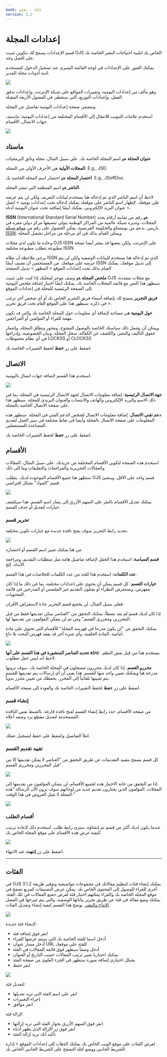 ```yaml
---
book: تعلم - ojs
version: 3.2
---
```


# إعدادات المجلة

قسم الإعدادات يسمح لك بتكوين تثبيت OJS الخاص بك لتلبية احتياجات النشر الخاصة بك على أفضل وجه.

يمكنك العثور على الإعدادات في لوحة القائمة اليسرى عند تسجيل الدخول كمستخدم لديه أذونات مجلة المدير.

![](./assets/learning-ojs3.1-jm-settings-journal.png)

وهو يتألف من إعدادات اليومية، وتعبيرات المواقع على شبكة الإنترنت، وإعدادات تدفق العمل، وإعدادات التوزيع، التي ستغطى في الفصول الأربعة المقبلة.

وتتضمن صفحة إعدادات اليومية تفاصيل عن المجلة.

استخدم علامات التبويب للانتقال إلى الأقسام المختلفة من إعدادات اليومية: ماستيد، جهات الاتصال، الأقسام.

![](./assets/learning-ojs3.2-jm-settings-journal-page.png)

## ماستاد

**عنوان المجلة** هو اسم المجلة الخاصة بك. على سبيل المثال، مجلة وثائق البرمجيات

**المجلات الأولية** هي الأحرف الأولى من المجلة. E.g., JSD.

**اختصار المجلة** هو اختصار اسم المجلة الخاصة بك. E.g., JSoftDoc.

**الناشر** هو اسم المنظمة التي تنشر المجلة.

لاحظ أن اسم الناشر الذي تم إدخاله هنا يستخدم لبيانات التعريف ولكن لن يتم عرضه على موقعك. لإظهار اسم الناشر على موقعك يمكنك إدخاله تحت إعدادات يومية > اتصل > عنوان البريد الإلكتروني. يمكنك أيضًا إضافته تحت عنوان اليومية أدناه.

**ISSN** \(International Standard Serial Number\) هو رقم من ثمانية أرقام يحدد المجلات. وتديره شبكة عالمية من المراكز الوطنية يتولى تنسيقها مركز دولي مقره في باريس. بدعم من يونيسكو والحكومة الفرنسية. يمكن الحصول على رقم من [موقع شبكة ISSN](http://www.issn.org/). ويمكن القيام بذلك في أي مرحلة من مراحل تشغيل المجلة.

وعادة ما يكون لدى مجلات OJS ISSN على الإنترنت، ولكن بعضها قد ينشر أيضا نسخة مطبوعة تتطلب مطبوعة مختلفة ISSN.

يرجى ملاحظة أن نظام ISSN الذي تم إدخاله هنا يستخدم للبيانات الوصفية ولكن لن يتم عرضه على موقعك. من المستحسن أن تضيف أيضًا ISSN إلى تذييل موقعك. يمكنك القيام بذلك تحت إعدادات الموقع > المظهر > تذييل الصفحة

**ملخص المجلة** هو وصف موجز لمجلتك إذا كنت على تثبيت OJS مع مجلات متعددة، سيظهر هذا النص مع قائمة المجلات الخاصة بك. يمكنك أيضًا اختيار إضافة ملخص اليومية إلى الصفحة الرئيسية للمجلة في إعدادات الموقع.

**فريق التحرير** يسمح لك بإضافة أسماء فريق التحرير الخاص بك أو أي شخص آخر ترغب في ذكره. سيظهر هذا على الموقع العام تحت فريق تحرير &gt;.

**حول اليومية** هي مساحة لإضافة أي معلومات حول المجلة الخاصة بك والتي قد تكون مهمة للقراء أو المؤلفين أو المراجعين.

ويمكن أن يشمل ذلك سياستك الخاصة بالوصول المفتوح، ومحور ونطاق المجلة، وإشعار حقوق التأليف والنشر، والكشف عن الكفالة، سجل المجلة، وبيان الخصوصية، وإدراجها في أي نظام محفوظات LOCKSS أو CLOCKSS

اضغط على زر **حفظ** لحفظ التغييرات الخاصة بك.

## الاتصال

استخدم هذا القسم لإضافة جهات اتصال باليومية.

![](./assets/learning-ojs3.2-jm-settings-journal-contact.png)

**جهة الاتصال الرئيسية**: إضافة معلومات الاتصال لجهة الاتصال الرئيسية في المجلة، بما في ذلك الاسم والبريد الإلكتروني والهاتف والانتساب والعنوان البريدي للمجلة. سيظهر هذا على صفحة الاتصال الخاصة بالمجلة.

**دعم تقني الاتصال**: إضافة معلومات الاتصال لشخص الدعم الفني في المجلة. ستظهر هذه المعلومات على صفحة الاتصال بالمجلة وأيضا في نقاط مختلفة في سير العمل لتقديم المساعدة للمستعملين.

اضغط على زر **حفظ** لحفظ التغييرات الخاصة بك.

## الأقسام

استخدم هذه الصفحة لتكوين الأقسام المختلفة من جريدتك. على سبيل المثال، المقالات والمقالات التحريرية والمراجعات والتعليقات وما إلى ذلك.

ستظهر هنا جميع الأقسام الموجودة لديك. يتطلب OJS قسم واحد على الأقل، وينشئ قسم "المواد" بشكل افتراضي.

![](./assets/learning-ojs3.2-jm-settings-journal-sections.png)

يمكنك تعديل الأقسام بالنقر على السهم الأزرق إلى يسار اسم القسم. هذا سيكشف خيارات لتعديل أو حذف القسم.

### تحرير قسم

تحديد رابط التحرير سوف يفتح نافذة جديدة مع خيارات تكوين مختلفة.

![](./assets/learning-ojs-3.2-settings-website-settings-sections-edit-1.png)

من هنا يمكنك تغيير اسم القسم أو اختصاره.

**قسم السياسة**: استخدم هذا الحقل لإضافة تفاصيل هامة مثل متطلبات التقديم، ومراجعة الأنداد، إلخ.

**عدد الكلمات**: استخدم هذا للحد من عدد الكلمات للخلاصات في هذا القسم.

**خيارات القسم**: كل قسم يمكن أن يحتوي على إعدادات مختلفة، بما في ذلك ما إذا كان مفهرس، ويستعرض النظراء أو يقبلون التقديم غير الملتمس أو المدرجين في قائمة المحتويات.

فعلى سبيل المثال، لن يخضع قسم التحرير عادة لاستعراض الأقران.

إذا كان لديك قسم لم يعد نشطاً، يمكنك التحقق من "العناصر يمكن تقديمها فقط من قبل المحررين ومحرري القسم" ومن ثم لن يتمكن المؤلفون من تقديمها لها.

يمكنك التحقق من "لن يكون مدرجا في فهرسة المجلة" للأقسام التي تحتوي على مادة أمامية. المادة الخلفية، وأي شيء آخر قد يفقد فهرس البحث بلا داع.

![](./assets/learning-ojs-3.2-settings-section-options.png)

**تحديد العناصر المنشورة في هذا القسم على أنها a\(n\)**: يستخدم هذا من قبل بعض النظم. لاحظ أنه ليس حقل مطلوب.

**محررو القسم**: إذا كان لديك محررون مسجلون في المجلة الخاصة بك، سوف ترونها مدرجة هنا ويمكنك تعيين واحد منها للقسم. هذا يعني أن أي إرسالات يتم تقديمها للقسم يتم تعيينها تلقائياً إلى المحرر، يحفظك من تعيين محرر يدوياً.

اضغط على زر **حفظ** لحفظ التغييرات الخاصة بك والعودة إلى صفحة الأقسام.

### إنشاء قسم

من صفحة الأقسام، حدد رابط إنشاء القسم لفتح نافذة فارغة، بالضبط نفس النافذة المستخدمة لتعديل مقطع يرد وصفه أعلاه.

![](./assets/learning-ojs-3.2-settings-website-settings-sections-create.png)

املأ التفاصيل واضغط على حفظ لتسجيل عملك.

### تقييد تقديم القسم

كل قسم يسمح بتقييد التقديمات عن طريق التحقق من "العناصر لا يمكن تقديمها إلا من قبل المحررين ومحرري القسم".

![](./assets/learning-ojs3.2-jm-settings-journal-sections-restrict.png)

إذا تم التحقق من خانة الاختيار هذه لجميع الأقسام، لن يتمكن المؤلفون من تقديمها إلى المجلات. المؤلفون الذين يختارون تقديم جديد من لوحاتهم سوف يرون الآن الرسالة "هذه المجلة لا تقبل العروض في هذا الوقت."

![](./assets/learning-ojs3.1-jm-settings-journal-not-accepting-submissions.png)

### أقسام الطلب

عندما يكون لديك أكثر من قسم تم إنشاؤه، سترى رابط طلب. استخدم ذلك لإعادة ترتيب كيفية عرض هذه الأقسام على موقع المجلة الخاص بك.

![](./assets/learning-ojs3.2-jm-settings-journal-sections-order.png)

اضغط على زر **إنتهت** عند الانتهاء.

<hr />

## الفئات

في OJS 3.1.2 يمكنك إنشاء فئات لتنظيم مقالاتك في مجموعات مواضيعية وتوفير طريقة أخرى للقراء للوصول إلى المحتوى الخاص بك. يمكن عرض التصنيفات كمربع تصفح في موقع المجلة الخاصة بك والقراء يمكنهم اختيار فئة لعرض جميع المقالات في تلك الفئة. يمكنك وضع مقالة في فئة عن طريق تحرير بياناتها الوصفية، والتي يتم شرحها في الفصل [الإنتاج والنشر](./production). يوضح هذا القسم كيفية إنشاء وتعديل الفئات.

![](./assets/learning-ojs3.1-categories-menu.png)

لإنشاء فئة جديدة:
* انقر فوق إضافة فئة
* أدخل اسما للفئة الخاصة بك التي سيتم عرضها للقراء
* أدخل مسار عنوان URL للفئة على موقعك
* أدخل وصفاً سيظهر فوق قائمة المقالات في الفئة
* يمكنك اختياريا تغيير ترتيب المقالات حسب التاريخ أو العنوان
* بشكل اختياري إضافة صورة ستظهر في الجزء العلوي من صفحة الفئة
* انقر حفظ

![](./assets/learning-ojs3.1-create-category.png)

لتعديل فئة:
* انقر على اسم الفئة التي تريد تعديلها
* إجراء التغييرات
* انقر موافق

لإزالة فئة:
* انقر فوق السهم الأزرق بجوار الفئة التي تريد إزالتها
* انقر فوق زر الإزالة الذي يظهر أدناه
* تأكيد أنك تريد إزالة الفئة

لعرض الفئات على موقع الويب الخاص بك يمكنك الذهاب إلى إعدادات الموقع > إدارة الشريط الجانبي ووضع كتلة التصفح على الشريط الجانبي الخاص بك.

